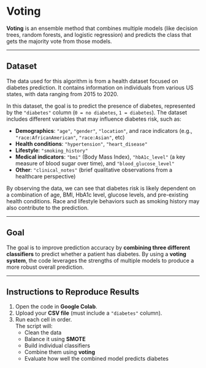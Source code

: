 # Voting

**Voting** is an ensemble method that combines multiple models (like decision trees, random forests, and logistic regression) and predicts the class that gets the majority vote from those models.

---

## Dataset

The data used for this algorithm is from a health dataset focused on diabetes prediction. It contains information on individuals from various US states, with data ranging from 2015 to 2020.

In this dataset, the goal is to predict the presence of diabetes, represented by the `"diabetes"` column (`0 = no diabetes`, `1 = diabetes`). The dataset includes different variables that may influence diabetes risk, such as:

- **Demographics**: `"age"`, `"gender"`, `"location"`, and race indicators (e.g., `"race:AfricanAmerican"`, `"race:Asian"`, etc)
- **Health conditions**: `"hypertension"`, `"heart_disease"`
- **Lifestyle**: `"smoking_history"`
- **Medical indicators**: `"bmi"` (Body Mass Index), `"hbA1c_level"` (a key measure of blood sugar over time), and `"blood_glucose_level"`
- **Other**: `"clinical_notes"` (brief qualitative observations from a healthcare perspective)

By observing the data, we can see that diabetes risk is likely dependent on a combination of age, BMI, HbA1c level, glucose levels, and pre-existing health conditions. Race and lifestyle behaviors such as smoking history may also contribute to the prediction.

---

## Goal

The goal is to improve prediction accuracy by **combining three different classifiers** to predict whether a patient has diabetes. By using a **voting system**, the code leverages the strengths of multiple models to produce a more robust overall prediction.

---

## Instructions to Reproduce Results

1. Open the code in **Google Colab**.
2. Upload your **CSV file** (must include a `"diabetes"` column).
3. Run each cell in order.  
   The script will:
   - Clean the data  
   - Balance it using **SMOTE**  
   - Build individual classifiers  
   - Combine them using **voting**  
   - Evaluate how well the combined model predicts diabetes
